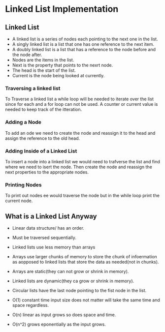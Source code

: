 # Linked List Implementation

## Linked List

- A linked list is a series of nodes each pointing to the next one in the list.
- A singly linked list is a list that one has one reference to the next item.
- A doubly linked list is a list that has a reference to the node before and the node after.
- Nodes are the items in the list.  
- Next is the property that points to the nexrt node.
- The head is the start of the list.
- Current is the node being looked at currently.

### Traversing a linked list

To Traverse a linked list a while loop will be needed to iterate over the list since for each and a for loop can not be used. A counter or current value is needed to keep track of the itteration.

### Adding a Node

To add an ode we need to create the node and reassign it to the head and assign the reference to the old head.

### Adding Inside of a Linked List

To insert a node into a linked list we would need to trafverse the list and find where we need to isert the node. Then  create the node and reassign the next properties to the appropriate nodes.  

### Printing Nodes  

To print out nodes ee would traverse the node but in the while loop print the current node.  

## What is a Linked List Anyway

- Linear data structure/ has an order.  
- Must be traversed sequentially.  
- Linked lists use less memory than arrays
- Arrays use larger chunks of memory to store the chunk of infoermation as aopposed to linked lists that store the data as needed(not in chunks).
- Arrays are static(they can not grow or shrink in memory).
- Linked lists are dynamic(they ca grow or shrink in memory).
- Circular lists have the last node pointing to the fist node in the list.  

- O(1) constant time input size does not matter will take the same time  and space regardless.
- O(n) linear as input grows so does space and time.  
- O(n^2) grows eponentially as the input grows.
